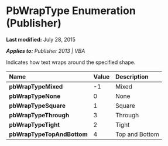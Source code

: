 
# PbWrapType Enumeration (Publisher)

 **Last modified:** July 28, 2015

 _**Applies to:** Publisher 2013 | VBA_

Indicates how text wraps around the specified shape. 



|**Name**|**Value**|**Description**|
|:-----|:-----|:-----|
| **pbWrapTypeMixed**|-1|Mixed|
| **pbWrapTypeNone**|0|None|
| **pbWrapTypeSquare**|1|Square|
| **pbWrapTypeThrough**|3|Through|
| **pbWrapTypeTight**|2|Tight|
| **pbWrapTypeTopAndBottom**|4|Top and Bottom|
